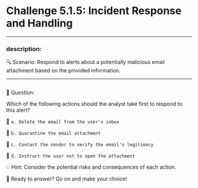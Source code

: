 # **Challenge 5.1.5: Incident Response and Handling**

---

### **description:**

🔍 Scenario: Respond to alerts about a potentially malicious email attachment based on the provided information.

---
```plaintext

```
🤔 Question:

Which of the following actions should the analyst take first to respond to this alert?

🔘 ```a. Delete the email from the user's inbox```

🔘 ```b. Quarantine the email attachment```

🔘 ```c. Contact the sender to verify the email's legitimacy```

🔘 ```d. Instruct the user not to open the attachment```

💡 Hint: Consider the potential risks and consequences of each action.

🚀 Ready to answer? Go on and make your choice!
